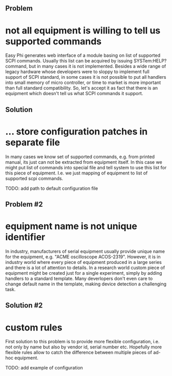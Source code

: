 
Problem
-------
not all equipment is willing to tell us supported commands
========

Easy Phi generates web interface of a module basing on list of supported SCPI commands.
Usually this list can be acquired by issuing SYSTem:HELP? command, but in many cases
it is not implemented. Besides a wide range of legacy hardware whose developers were
to sloppy to implement full support of SCPI standard, in some cases it is not possible
to put all handlers into small memory of micro controller, or time to market is more
important than full standard compatibility. So, let's accept it as fact that there is
an equipment which doesn't tell us what SCPI commands it support.


Solution
--------
... store configuration patches in separate file
=============

In many cases we know set of supported commands, e.g. from printed manual, its just
can not be extracted from equipment itself. In this case we might put list of commands
into special file and tell system to use this list for this piece of equipment. I.e.
we just mapping of equipment to list of supported scpi commands.

TODO: add path to default configuration file

Problem #2
-----------
equipment name is not unique identifier
=========

In industry, manufacturers of serial equipment usually provide unique name for the
equipment, e.g. "ACME oscilloscope ACOS-2319". However, it is in industry world where
every piece of equipment produced in a large series and there is a lot of attention to
details. In a research world custom piece of equipment might be created just for a
single experiment, simply by adding handlers to a standard template. Many deverlopers
don't even care to change default name in the template, making device detection a
challenging task.

Solution #2
-----------
custom rules
===============

First solution to this problem is to provide more flexible configuration, i.e. not only
by name but also by vendor id, serial number etc. Hopefully more flexible rules allow
to catch the difference between multiple pieces of ad-hoc equipment.

TODO: add example of configuration
    